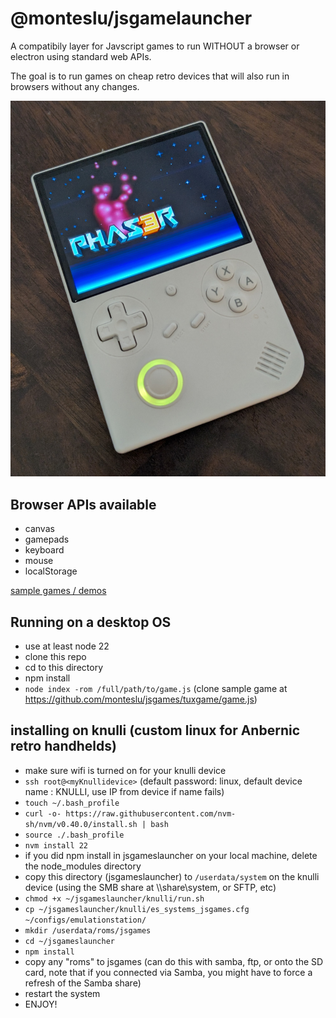 # @monteslu/jsgamelauncher

A compatibily layer for Javscript games to run WITHOUT a browser or electron using standard web APIs.

The goal is to run games on cheap retro devices that will also run in browsers without any changes.

![retro handlheld](rg40xxv_demo.jpg)

## Browser APIs available

- canvas
- gamepads
- keyboard
- mouse
- localStorage

[sample games / demos](https://github.com/monteslu/jsgames)

## Running on a desktop OS

- use at least node 22
- clone this repo
- cd to this directory
- npm install
- `node index -rom /full/path/to/game.js` (clone sample game at https://github.com/monteslu/jsgames/tuxgame/game.js)

## installing on knulli (custom linux for Anbernic retro handhelds)

- make sure wifi is turned on for your knulli device
- `ssh root@<myKnullidevice>` (default password: linux, default device name : KNULLI, use IP from device if name fails)
- `touch ~/.bash_profile`
- `curl -o- https://raw.githubusercontent.com/nvm-sh/nvm/v0.40.0/install.sh | bash`
- `source ./.bash_profile`
- `nvm install 22`
- if you did npm install in jsgameslauncher on your local machine, delete the node_modules directory
- copy this directory (jsgameslauncher) to `/userdata/system` on the knulli device (using the SMB share at \\<myKnullidevice>\share\system, or SFTP, etc)
- `chmod +x ~/jsgameslauncher/knulli/run.sh`
- `cp ~/jsgameslauncher/knulli/es_systems_jsgames.cfg ~/configs/emulationstation/`
- `mkdir /userdata/roms/jsgames`
- `cd ~/jsgameslauncher`
- `npm install`
- copy any "roms" to jsgames (can do this with samba, ftp, or onto the SD card, note that if you connected via Samba, you might have to force a refresh of the Samba share)
- restart the system
- ENJOY!
